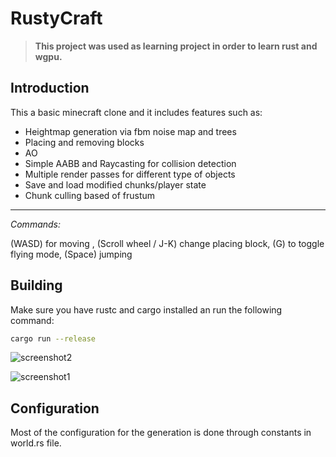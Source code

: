 # RustyCraft

> **This project was used as learning project in order to learn rust and wgpu.**

## Introduction

This a basic minecraft clone and it includes features such as:

-   Heightmap generation via fbm noise map and trees
-   Placing and removing blocks
-   AO
-   Simple AABB and Raycasting for collision detection
-   Multiple render passes for different type of objects
-   Save and load modified chunks/player state
-   Chunk culling based of frustum

---

_Commands:_

(WASD) for moving , (Scroll wheel / J-K) change placing block, (G) to toggle flying mode, (Space) jumping

## Building

Make sure you have rustc and cargo installed an run the following command:

```bash
cargo run --release
```

![screenshot2](https://github.com/dandn9/RustyCraft/blob/media/house_screenshot.png)

![screenshot1](https://github.com/dandn9/RustyCraft/blob/media/world_screenshot.png)

## Configuration

Most of the configuration for the generation is done through constants in world.rs file.
